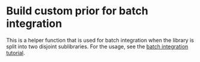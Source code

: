 # Build custom prior for batch integration

This is a helper function that is used for batch integration when the library is split into two disjoint sublibraries. For the usage, see the [batch integration tutorial](https://pinellolab.github.io/crispr-bean/tutorial_custom_prior.html).